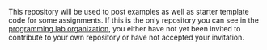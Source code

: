This repository will be used to post examples as well as starter template code for some assignments. If this is the only repository you can see in the [programming lab organization](https://github.com/LMU-CMSI-186-05-Spring2018), you either have not yet been invited to contribute to your own repository or have not accepted your invitation.
